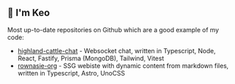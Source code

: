 ## 👋 I'm Keo

Most up-to-date repositories on Github which are a good example of my code:
*  [highland-cattle-chat](https://github.com/kbacia7/highland-cattle-chat) - Websocket chat, written in Typescript, Node, React, Fastify, Prisma (MongoDB), Tailwind, Vitest
*  [rownasie-org](https://github.com/Fabryka-Rownosci/rownasie-org) - SSG webiste with dynamic content from markdown files, written in Typescript, Astro, UnoCSS 
